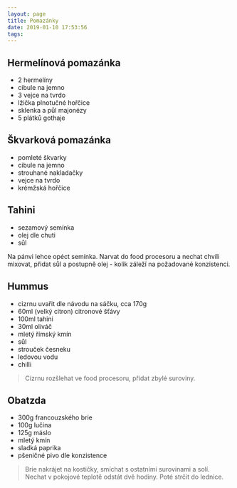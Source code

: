 ```yaml
---
layout: page
title: Pomazánky
date: 2019-01-10 17:53:56
tags:
---
```


## Hermelínová pomazánka

- 2 hermelíny
- cibule na jemno
- 3 vejce na tvrdo
- lžička plnotučné hořčice
- sklenka a půl majonézy
- 5 plátků gothaje

## Škvarková pomazánka

- pomleté škvarky
- cibule na jemno
- strouhané nakladačky
- vejce na tvrdo
- krémžská hořčice

## Tahini

- sezamový semínka
- olej dle chuti
- sůl

Na pánvi lehce opéct semínka. Narvat do food procesoru a nechat chvíli mixovat, přidat sůl a postupně olej - kolik záleží na požadované konzistenci.

## Hummus

- cizrnu uvařit dle návodu na sáčku, cca 170g
- 60ml (velký citron) citronové šťávy
- 100ml tahini
- 30ml oliváč
- mletý římský kmín
- sůl
- strouček česneku
- ledovou vodu
- chilli

> Cizrnu rozšlehat ve food procesoru, přidat zbylé suroviny.

## Obatzda

- 300g francouzského brie
- 100g lučina
- 125g máslo
- mletý kmín
- sladká paprika
- pšeničné pivo dle konzistence

> Brie nakrájet na kostičky, smíchat s ostatními surovinami a solí. Nechat v pokojové teplotě odstát dvě hodiny. Poté strčit do lednice.